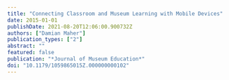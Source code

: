 ```yaml
---
title: "Connecting Classroom and Museum Learning with Mobile Devices"
date: 2015-01-01
publishDate: 2021-08-20T12:06:00.900732Z
authors: ["Damian Maher"]
publication_types: ["2"]
abstract: ""
featured: false
publication: "*Journal of Museum Education*"
doi: "10.1179/1059865015Z.000000000102"
---
```


